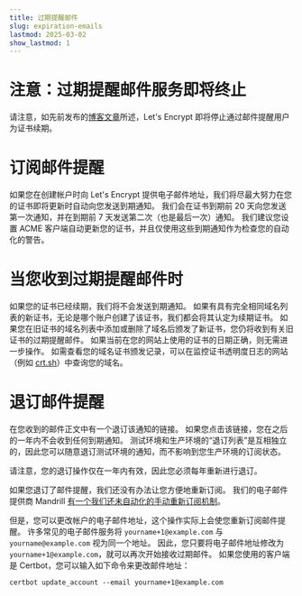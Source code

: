 ```yaml
---
title: 过期提醒邮件
slug: expiration-emails
lastmod: 2025-03-02
show_lastmod: 1
---
```


# 注意：过期提醒邮件服务即将终止

请注意，如先前发布的[博客文章](/2025/01/22/ending-expiration-emails/)所述，Let's Encrypt 即将停止通过邮件提醒用户为证书续期。

# 订阅邮件提醒

如果您在创建帐户时向 Let's Encrypt 提供电子邮件地址，我们将尽最大努力在您的证书即将更新时自动向您发送到期通知。 我们会在证书到期前 20 天向您发送第一次通知，并在到期前 7 天发送第二次（也是最后一次）通知。 我们建议您设置 ACME 客户端自动更新您的证书，并且仅使用这些到期通知作为检查您的自动化的警告。

# 当您收到过期提醒邮件时

如果您的证书已经续期，我们将不会发送到期通知。 如果有具有完全相同域名列表的新证书，无论是哪个账户创建了该证书，我们都会将其认定为续期证书。 如果您在旧证书的域名列表中添加或删除了域名后颁发了新证书，您仍将收到有关旧证书的过期提醒邮件。 如果当前在您的网站上使用的证书的日期正确，则无需进一步操作。 如需查看您的域名证书颁发记录，可以在监控证书透明度日志的网站（例如 [crt.sh](https://crt.sh/)）中查询您的域名。

# 退订邮件提醒

在您收到的邮件正文中有一个退订该通知的链接。 如果您点击该链接，您在之后的一年内不会收到任何到期通知。 测试环境和生产环境的“退订列表”是互相独立的，因此您可以随意退订测试环境的通知，而不影响到您生产环境的订阅状态。

请注意，您的退订操作仅在一年内有效，因此您必须每年重新进行退订。

如果您退订了邮件提醒，我们还没有办法让您方便地重新订阅。 我们的电子邮件提供商 Mandrill [有一个我们还未自动化的手动重新订阅机制](https://mandrill.zendesk.com/hc/en-us/articles/360039299913)。

但是，您可以更改帐户的电子邮件地址，这个操作实际上会使您重新订阅邮件提醒。 许多常见的电子邮件服务将 `yourname+1@example.com` 与 `yourname@example.com` 视为同一个地址。 因此，您只要将电子邮件地址修改为 `yourname+1@example.com`，就可以再次开始接收过期邮件。 如果您使用的客户端是 Certbot，您可以输入如下命令来更改邮件地址：

`certbot update_account --email yourname+1@example.com`
